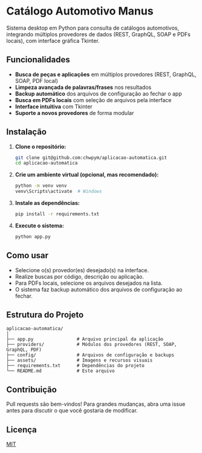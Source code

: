 # Catálogo Automotivo Manus

Sistema desktop em Python para consulta de catálogos automotivos, integrando múltiplos provedores de dados (REST, GraphQL, SOAP e PDFs locais), com interface gráfica Tkinter.

## Funcionalidades

- **Busca de peças e aplicações** em múltiplos provedores (REST, GraphQL, SOAP, PDF local)
- **Limpeza avançada de palavras/frases** nos resultados
- **Backup automático** dos arquivos de configuração ao fechar o app
- **Busca em PDFs locais** com seleção de arquivos pela interface
- **Interface intuitiva** com Tkinter
- **Suporte a novos provedores** de forma modular

## Instalação

1. **Clone o repositório:**
   ```sh
   git clone git@github.com:chwpym/aplicacao-automatica.git
   cd aplicacao-automatica
   ```

2. **Crie um ambiente virtual (opcional, mas recomendado):**
   ```sh
   python -m venv venv
   venv\Scripts\activate  # Windows
   ```

3. **Instale as dependências:**
   ```sh
   pip install -r requirements.txt
   ```

4. **Execute o sistema:**
   ```sh
   python app.py
   ```

## Como usar

- Selecione o(s) provedor(es) desejado(s) na interface.
- Realize buscas por código, descrição ou aplicação.
- Para PDFs locais, selecione os arquivos desejados na lista.
- O sistema faz backup automático dos arquivos de configuração ao fechar.

## Estrutura do Projeto

```
aplicacao-automatica/
│
├── app.py                # Arquivo principal da aplicação
├── providers/            # Módulos dos provedores (REST, SOAP, GraphQL, PDF)
├── config/               # Arquivos de configuração e backups
├── assets/               # Imagens e recursos visuais
├── requirements.txt      # Dependências do projeto
└── README.md             # Este arquivo
```

## Contribuição

Pull requests são bem-vindos! Para grandes mudanças, abra uma issue antes para discutir o que você gostaria de modificar.

## Licença

[MIT](LICENSE) 